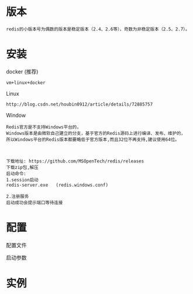 

# 版本

    redis的小版本号为偶数的版本是稳定版本（2.4、2.6等），奇数为非稳定版本（2.5、2.7）。

# 安装

docker (推荐) 

    vm+linux+docker

Linux

    http://blog.csdn.net/houbin0912/article/details/72885757

Window

    Redis官方是不支持Windows平台的，
    Windows版本是由微软自己建立的分支，基于官方的Redis源码上进行编译、发布、维护的，
    所以Windows平台的Redis版本都要略低于官方版本,而且32位不再支持,建议使用64位。
    
    
    
    下载地址: https://github.com/MSOpenTech/redis/releases
    下载zip包,解压
    启动命令: 
    1.session启动
    redis-server.exe   (redis.windows.conf)
        
    2.注册服务
    启动成功会提示端口等待连接






# 配置

配置文件

启动参数








# 实例 